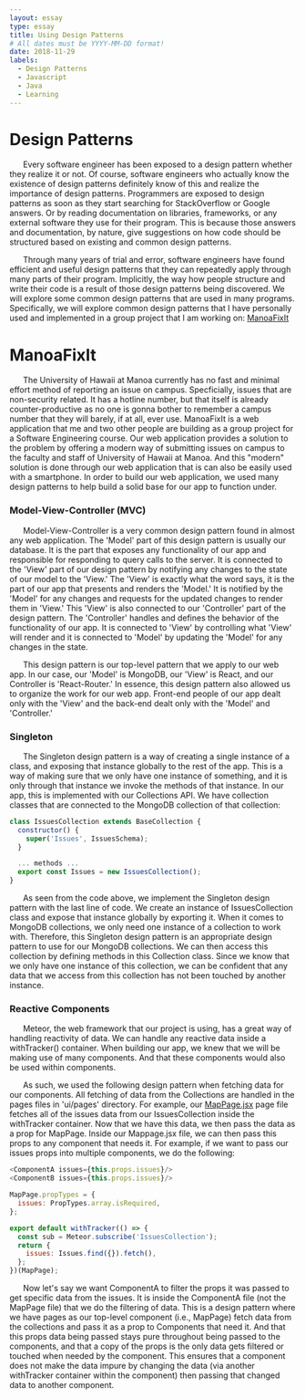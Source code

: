 ```yaml
---
layout: essay
type: essay
title: Using Design Patterns
# All dates must be YYYY-MM-DD format!
date: 2018-11-29
labels:
  - Design Patterns
  - Javascript
  - Java
  - Learning
---
```


# Design Patterns
&nbsp;&nbsp;&nbsp;&nbsp;&nbsp;&nbsp;Every software engineer has been exposed to a design pattern whether they realize it or not. Of course, software engineers who actually know the existence of design patterns definitely know of this and realize the importance of design patterns. Programmers are exposed to design patterns as soon as they start searching for StackOverflow or Google answers. Or by reading documentation on libraries, frameworks, or any external software they use for their program. This is because those answers and documentation, by nature, give suggestions on how code should be structured based on existing and common design patterns.

&nbsp;&nbsp;&nbsp;&nbsp;&nbsp;&nbsp;Through many years of trial and error, software engineers have found efficient and useful design patterns that they can repeatedly apply through many parts of their program. Implicitly, the way how people structure and write their code is a result of those design patterns being discovered. We will explore some common design patterns that are used in many programs. Specifically, we will explore common design patterns that I have personally used and implemented in a group project that I am working on: [ManoaFixIt](https://github.com/manoafixit/manoafixit)

# ManoaFixIt
&nbsp;&nbsp;&nbsp;&nbsp;&nbsp;&nbsp;The University of Hawaii at Manoa currently has no fast and minimal effort method of reporting an issue on campus. Specficially, issues that are non-security related. It has a hotline number, but that itself is already counter-productive as no one is gonna bother to remember a campus number that they will barely, if at all, ever use. ManoaFixIt is a web application that me and two other people are building as a group project for a Software Engineering course. Our web application provides a solution to the problem by offering a modern way of submitting issues on campus to the faculty and staff of University of Hawaii at Manoa. And this "modern" solution is done through our web application that is can also be easily used with a smartphone. In order to build our web application, we used many design patterns to help build a solid base for our app to function under.

### Model-View-Controller (MVC)
&nbsp;&nbsp;&nbsp;&nbsp;&nbsp;&nbsp;Model-View-Controller is a very common design pattern found in almost any web application. The 'Model' part of this design pattern is usually our database. It is the part that exposes any functionality of our app and responsible for responding to query calls to the server. It is connected to the 'View' part of our design pattern by notifying any changes to the state of our model to the 'View.' The 'View' is exactly what the word says, it is the part of our app that presents and renders the 'Model.' It is notified by the 'Model' for any changes and requests for the updated changes to render them in 'View.' This 'View' is also connected to our 'Controller' part of the design pattern. The 'Controller' handles and defines the behavior of the functionality of our app. It is connected to 'View' by controlling what 'View' will render and it is connected to 'Model' by updating the 'Model' for any changes in the state.

&nbsp;&nbsp;&nbsp;&nbsp;&nbsp;&nbsp;This design pattern is our top-level pattern that we apply to our web app. In our case, our 'Model' is MongoDB, our 'View' is React, and our Controller is 'React-Router.' In essence, this design pattern also allowed us to organize the work for our web app. Front-end people of our app dealt only with the 'View' and the back-end dealt only with the 'Model' and 'Controller.'

### Singleton
&nbsp;&nbsp;&nbsp;&nbsp;&nbsp;&nbsp;The Singleton design pattern is a way of creating a single instance of a class, and exposing that instance globally to the rest of the app. This is a way of making sure that we only have one instance of something, and it is only through that instance we invoke the methods of that instance. In our app, this is implemented with our Collections API. We have collection classes that are connected to the MongoDB collection of that collection:
```javascript
class IssuesCollection extends BaseCollection {
  constructor() {
    super('Issues', IssuesSchema);
  }

  ... methods ...
  export const Issues = new IssuesCollection();
}
```
&nbsp;&nbsp;&nbsp;&nbsp;&nbsp;&nbsp;As seen from the code above, we implement the Singleton design pattern with the last line of code. We create an instance of IssuesCollection class and expose that instance globally by exporting it. When it comes to MongoDB collections, we only need one instance of a collection to work with. Therefore, this Singleton design pattern is an appropriate design pattern to use for our MongoDB collections. We can then access this collection by defining methods in this Collection class. Since we know that we only have one instance of this collection, we can be confident that any data that we access from this collection has not been touched by another instance.

### Reactive Components
&nbsp;&nbsp;&nbsp;&nbsp;&nbsp;&nbsp;Meteor, the web framework that our project is using, has a great way of handling reactivity of data. We can handle any reactive data inside a withTracker() container. When building our app, we knew that we will be making use of many components. And that these components would also be used within components.

&nbsp;&nbsp;&nbsp;&nbsp;&nbsp;&nbsp;As such, we used the following design pattern when fetching data for our components. All fetching of data from the Collections are handled in the pages files in 'ui/pages' directory. For example, our [MapPage.jsx](https://github.com/manoafixit/manoafixit/blob/dev/app/imports/ui/pages/MapPage.jsx) page file fetches all of the issues data from our IssuesCollection inside the withTracker container. Now that we have this data, we then pass the data as a prop for MapPage. Inside our Mappage.jsx file, we can then pass this props to any component that needs it. For example, if we want to pass our issues props into multiple components, we do the following:
```javascript
<ComponentA issues={this.props.issues}/>
<ComponentB issues={this.props.issues}/>

MapPage.propTypes = {
  issues: PropTypes.array.isRequired,
};

export default withTracker(() => {
  const sub = Meteor.subscribe('IssuesCollection');
  return {
    issues: Issues.find({}).fetch(),
  };
})(MapPage);
```

&nbsp;&nbsp;&nbsp;&nbsp;&nbsp;&nbsp;Now let's say we want ComponentA to filter the props it was passed to get specific data from the issues. It is inside the ComponentA file (not the MapPage file) that we do the filtering of data. This is a design pattern where we have pages as our top-level component (i.e., MapPage) fetch data from the collections and pass it as a prop to Components that need it. And that this props data being passed stays pure throughout being passed to the components, and that a copy of the props is the only data gets filtered or touched when needed by the component. This ensures that a component does not make the data impure by changing the data (via another withTracker container within the component) then passing that changed data to another component.

